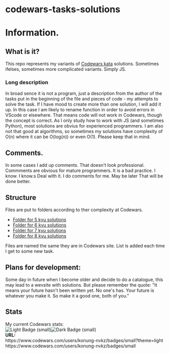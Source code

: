 # codewars-tasks-solutions

<h1> Information.</h1>

<h2>What is it?</h2>
This repo represents my variants of <a href="https://www.codewars.com/kata/" alt="https://www.codewars.com/kata/"> Codewars kata</a>  solutions. Sometimes ifelses, sometimes more complicated variants. Simply JS. 

<h3> Long description</h3>
In broad sence it is not a program, just a description from the author of the tasks put in the beginning of the file and pieces of code - my attempts to solve the task.
If I have mood to create more than one solution, I will add it up.
In this case I am likely to rename function in order to avoid errors in VScode or elsewhere.
That means code will not work in Codewars, though the concept is correct.
As I only study how to work with JS (and sometimes Python), most solutions are obvius for experienced programmers. I am also not that good at algorithms, so sometimes my solutions have complexity of O(n) where it can be O(log(n)) or even O(1).
Please keep that in mind.

<h2>Comments.</h2>
In some cases I add up comments.
That doesn't look professional.
Commments are obvious for mature programmers.
It is a bad practice.
I know. I know.s
Deal with it. I do comments for me.
May be later That will be done better.

<h2> Structure </h2>

Files are put to folders according to ther complexity at Codewars.

<ul>
<li><a href="https://github.com/konung-nvkz/codewars-tasks-solutions/tree/main/5_kyu_Solutions"> Folder for 5 kyu solutions</a></li>
<li><a href="https://github.com/konung-nvkz/codewars-tasks-solutions/tree/main/6_kyu_Solutions"> Folder for 6 kyu solutions</a></li>
<li><a href="https://github.com/konung-nvkz/codewars-tasks-solutions/tree/main/7_kyu_Solutions"> Folder for 7 kyu solutions</a></li>
<li><a href="https://github.com/konung-nvkz/codewars-tasks-solutions/tree/main/8_kyu_Solutions"> Folder for 8 kyu solutions</a></li>
</ul>

Files are named the same they are in Codewars site.
List is added each time I get to some new task.


<h2> Plans for development: </h2>

Some day in future when I become older and decide to do a catalogue, this may lead to a wevsite with solutions. But please remember the quote: 
<quote>"It means your future hasn't been written yet. No one's has. Your future is whatever you make it. So make it a good one, both of you." </quote>

<h2> Stats </h2>
My current Codewars stats: 
<!-- ![codewars](https://www.codewars.com/users/konung-nvkz/badges/small) -->
<div class="bg-contrast-300 mb-4 p-4"><img alt="Light Badge (small)" class="block dark:hidden" src="/users/konung-nvkz/badges/small?theme=light"><img alt="Dark Badge (small)" class="hidden dark:block" src="/users/konung-nvkz/badges/small"><div class="mt-4"><b>URL:</b><div class="ml-4 inline-block dark:hidden">https://www.codewars.com/users/konung-nvkz/badges/small?theme=light</div><div class="ml-4 hidden dark:inline-block">https://www.codewars.com/users/konung-nvkz/badges/small</div></div></div>